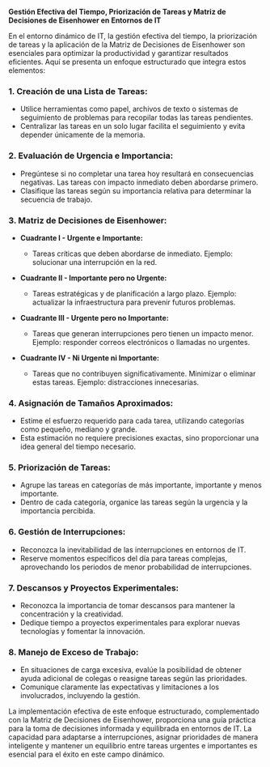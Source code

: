 **Gestión Efectiva del Tiempo, Priorización de Tareas y Matriz de Decisiones de Eisenhower en Entornos de IT**


En el entorno dinámico de IT, la gestión efectiva del tiempo, la priorización de tareas y la aplicación de la Matriz de Decisiones de Eisenhower son esenciales para optimizar la productividad y garantizar resultados eficientes. Aquí se presenta un enfoque estructurado que integra estos elementos:

### 1. **Creación de una Lista de Tareas:**

   - Utilice herramientas como papel, archivos de texto o sistemas de seguimiento de problemas para recopilar todas las tareas pendientes.
   - Centralizar las tareas en un solo lugar facilita el seguimiento y evita depender únicamente de la memoria.

### 2. **Evaluación de Urgencia e Importancia:**

   - Pregúntese si no completar una tarea hoy resultará en consecuencias negativas. Las tareas con impacto inmediato deben abordarse primero.
   - Clasifique las tareas según su importancia relativa para determinar la secuencia de trabajo.

### 3. **Matriz de Decisiones de Eisenhower:**

   - **Cuadrante I - Urgente e Importante:**
      - Tareas críticas que deben abordarse de inmediato. Ejemplo: solucionar una interrupción en la red.

   - **Cuadrante II - Importante pero no Urgente:**
      - Tareas estratégicas y de planificación a largo plazo. Ejemplo: actualizar la infraestructura para prevenir futuros problemas.


   - **Cuadrante III - Urgente pero no Importante:**
      - Tareas que generan interrupciones pero tienen un impacto menor. Ejemplo: responder correos electrónicos o llamadas no urgentes.

   - **Cuadrante IV - Ni Urgente ni Importante:**
      - Tareas que no contribuyen significativamente. Minimizar o eliminar estas tareas. Ejemplo: distracciones innecesarias.

### 4. **Asignación de Tamaños Aproximados:**

   - Estime el esfuerzo requerido para cada tarea, utilizando categorías como pequeño, mediano y grande.
   - Esta estimación no requiere precisiones exactas, sino proporcionar una idea general del tiempo necesario.

### 5. **Priorización de Tareas:**
   - Agrupe las tareas en categorías de más importante, importante y menos importante.
   - Dentro de cada categoría, organice las tareas según la urgencia y la importancia percibida.

### 6. **Gestión de Interrupciones:**

   - Reconozca la inevitabilidad de las interrupciones en entornos de IT.
   - Reserve momentos específicos del día para tareas complejas, aprovechando los periodos de menor probabilidad de interrupciones.

### 7. **Descansos y Proyectos Experimentales:**

   - Reconozca la importancia de tomar descansos para mantener la concentración y la creatividad.
   - Dedique tiempo a proyectos experimentales para explorar nuevas tecnologías y fomentar la innovación.

### 8. **Manejo de Exceso de Trabajo:**

   - En situaciones de carga excesiva, evalúe la posibilidad de obtener ayuda adicional de colegas o reasigne tareas según las prioridades.
   - Comunique claramente las expectativas y limitaciones a los involucrados, incluyendo la gestión.

La implementación efectiva de este enfoque estructurado, complementado con la Matriz de Decisiones de Eisenhower, proporciona una guía práctica para la toma de decisiones informada y equilibrada en entornos de IT. La capacidad para adaptarse a interrupciones, asignar prioridades de manera inteligente y mantener un equilibrio entre tareas urgentes e importantes es esencial para el éxito en este campo dinámico.
